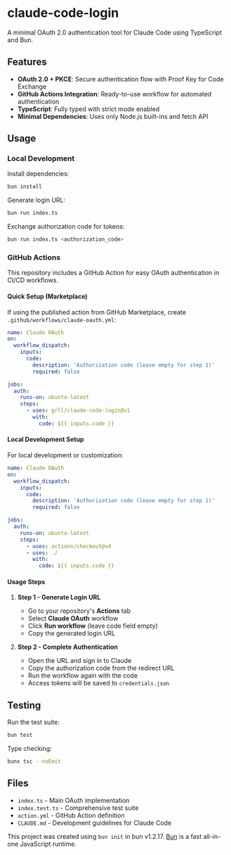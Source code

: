 # claude-code-login

A minimal OAuth 2.0 authentication tool for Claude Code using TypeScript and Bun.

## Features

- **OAuth 2.0 + PKCE**: Secure authentication flow with Proof Key for Code Exchange
- **GitHub Actions Integration**: Ready-to-use workflow for automated authentication
- **TypeScript**: Fully typed with strict mode enabled
- **Minimal Dependencies**: Uses only Node.js built-ins and fetch API

## Usage

### Local Development

Install dependencies:
```bash
bun install
```

Generate login URL:
```bash
bun run index.ts
```

Exchange authorization code for tokens:
```bash
bun run index.ts <authorization_code>
```

### GitHub Actions

This repository includes a GitHub Action for easy OAuth authentication in CI/CD workflows.

#### Quick Setup (Marketplace)

If using the published action from GitHub Marketplace, create `.github/workflows/claude-oauth.yml`:

```yaml
name: Claude OAuth
on:
  workflow_dispatch:
    inputs:
      code:
        description: 'Authorization code (leave empty for step 1)'
        required: false

jobs:
  auth:
    runs-on: ubuntu-latest
    steps:
      - uses: grll/claude-code-login@v1
        with:
          code: ${{ inputs.code }}
```

#### Local Development Setup

For local development or customization:

```yaml
name: Claude OAuth
on:
  workflow_dispatch:
    inputs:
      code:
        description: 'Authorization code (leave empty for step 1)'
        required: false

jobs:
  auth:
    runs-on: ubuntu-latest
    steps:
      - uses: actions/checkout@v4
      - uses: ./
        with:
          code: ${{ inputs.code }}
```

#### Usage Steps

1. **Step 1 - Generate Login URL**
   - Go to your repository's **Actions** tab
   - Select **Claude OAuth** workflow
   - Click **Run workflow** (leave code field empty)
   - Copy the generated login URL

2. **Step 2 - Complete Authentication**
   - Open the URL and sign in to Claude
   - Copy the authorization code from the redirect URL
   - Run the workflow again with the code
   - Access tokens will be saved to `credentials.json`

## Testing

Run the test suite:
```bash
bun test
```

Type checking:
```bash
bunx tsc --noEmit
```

## Files

- `index.ts` - Main OAuth implementation
- `index.test.ts` - Comprehensive test suite
- `action.yml` - GitHub Action definition
- `CLAUDE.md` - Development guidelines for Claude Code

This project was created using `bun init` in bun v1.2.17. [Bun](https://bun.sh) is a fast all-in-one JavaScript runtime.
